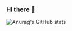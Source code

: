 ### Hi there 👋



![Anurag's GitHub stats](https://github-readme-stats.vercel.app/api?username=crystal9799&show_icons=true&theme=radical)
